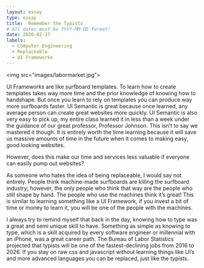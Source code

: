 ```yaml
---
layout: essay
type: essay
title:  Remember the Typists
# All dates must be YYYY-MM-DD format!
date: 2020-02-27
labels:
  - Computer Engineering
  - Replaceable
  - UI Frameworks
---
```



<img src="images/labormarket.jpg”>
 
UI Frameworks are like surfboard templates. To learn how to create templates takes way more time and the prior knowledge of knowing how to handshape. But once you learn to rely on templates you can produce way more surfboards faster. UI Semantic is great because once learned, any average person can create great websites more quickly. UI Semantic is also very easy to pick up, my entire class learned it in less than a week under the guidance of our great professor, Professor Johnson. This isn’t to say we mastered it though. It is entirely worth the time learning because it will save us massive amounts of time in the future when it comes to making easy, good looking websites. 

However, does this make our time and services less valuable if everyone can easily pump out websites?

As someone who hates the idea of being replaceable, I would say not entirely. People think machine-made surfboards are killing the surfboard industry; however, the only people who think that way are the people who still shape by hand. The people who use the machines think it’s great! This is similar to learning something like a UI Framework, if you invest a bit of time or money to learn it, you will be one of the people with the machines. 

I always try to remind myself that back in the day, knowing how to type was a great  and semi unique skill to have. Something as simple as knowing to type, which is a skill acquired by every software engineer or millennial with an iPhone, was a great career path. The Bureau of Labor Statistics projected that typists will be one of the fastest-declining jobs from 2016 to 2026. If you stay on raw css and javascript without learning things like UI’s and more advanced languages you can be replaced, just like the typists. 

